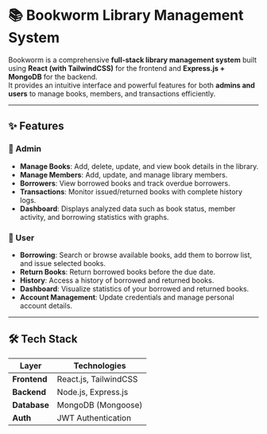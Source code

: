 # 📚 Bookworm Library Management System  

Bookworm is a comprehensive **full-stack library management system** built using **React (with TailwindCSS)** for the frontend and **Express.js + MongoDB** for the backend.  
It provides an intuitive interface and powerful features for both **admins and users** to manage books, members, and transactions efficiently.  

---

## ✨ Features  

### 🔑 Admin  
- **Manage Books**: Add, delete, update, and view book details in the library.  
- **Manage Members**: Add, update, and manage library members.  
- **Borrowers**: View borrowed books and track overdue borrowers.  
- **Transactions**: Monitor issued/returned books with complete history logs.  
- **Dashboard**: Displays analyzed data such as book status, member activity, and borrowing statistics with graphs.  

### 👤 User  
- **Borrowing**: Search or browse available books, add them to borrow list, and issue selected books.  
- **Return Books**: Return borrowed books before the due date.  
- **History**: Access a history of borrowed and returned books.  
- **Dashboard**: Visualize statistics of your borrowed and returned books.  
- **Account Management**: Update credentials and manage personal account details.  

---

## 🛠 Tech Stack  

| Layer      | Technologies |
|------------|--------------|
| **Frontend** | React.js, TailwindCSS |
| **Backend**  | Node.js, Express.js |
| **Database** | MongoDB (Mongoose) |
| **Auth**     | JWT Authentication |



